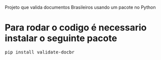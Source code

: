 Projeto que valida documentos Brasileiros usando um pacote no Python

# Para rodar o codigo é necessario instalar o seguinte pacote
<pre>
pip install validate-docbr
</pre>
